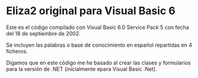 # Eliza2 original para Visual Basic 6

Este es el código compilado con Visual Basic 6.0 Service Pack 5 con fecha del 18 de septiembre de 2002.

Se incluyen las palabras o base de conocimiento en español repartidas en 4 ficheros.

Digamos que en este código me he basado al crear las clases y formularios para la versión de .NET (inicialmente epara Visual Basic .Net).
